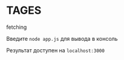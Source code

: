 # TAGES
fetching


Введите `node app.js` для вывода в консоль

Результат доступен на `localhost:3000`

